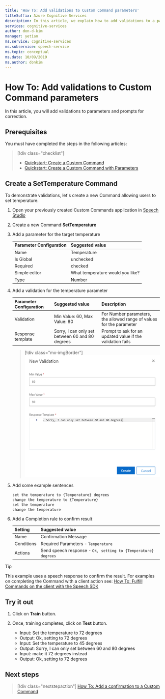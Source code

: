 ```yaml
---
title: 'How To: Add validations to Custom Command parameters'
titleSuffix: Azure Cognitive Services
description: In this article, we explain how to add validations to a parameter in Custom Commands.
services: cognitive-services
author: don-d-kim
manager: yetian
ms.service: cognitive-services
ms.subservice: speech-service
ms.topic: conceptual
ms.date: 10/09/2019
ms.author: donkim
---
```


# How To: Add validations to Custom Command parameters

In this article, you will add validations to parameters and prompts for correction.

## Prerequisites

You must have completed the steps in the following articles:
> [!div class="checklist"]
> * [Quickstart: Create a Custom Command](./quickstart-custom-speech-commands-create-new.md)
> * [Quickstart: Create a Custom Command with Parameters](./quickstart-custom-speech-commands-create-parameters.md)

## Create a SetTemperature Command

To demonstrate validations, let's create a new Command allowing users to set temperature.

1. Open your previously created Custom Commands application in [Speech Studio](https://speech.microsoft.com/)
1. Create a new Command **SetTemperature**
1. Add a parameter for the target temperature

   | Parameter Configuration           | Suggested value                                        
   | ----------------- | ----------------------------------| 
   | Name              | Temperature                       | 
   | Is Global         | unchecked                         | 
   | Required          | checked                           | 
   | Simple editor     | What temperature would you like?  | 
   | Type              | Number                            |

1. Add a validation for the temperature parameter

   | Parameter Configuration         | Suggested value                                          | Description                                                                        |
   | ----------------- | -------------------------------------------------------- | ------------------------------------------------------------------------------------------------ |
   | Validation        | Min Value: 60, Max Value: 80                             | For Number parameters, the allowed range of values for the parameter                             |
   | Response template | Sorry, I can only set between 60 and 80 degrees      | Prompt to ask for an updated value if the validation fails                                       |

   > [!div class="mx-imgBorder"]
   > ![Add a range validation](media/custom-speech-commands/validations-add-temperature.png)
1. Add some example sentences

   ```
   set the temperature to {Temperature} degrees
   change the temperature to {Temperature}
   set the temperature
   change the temperature
   ```

1. Add a Completion rule to confirm result

   | Setting    | Suggested value                                           |
   | ---------- | --------------------------------------------------------- |
   | Name       | Confirmation Message                                      |
   | Conditions | Required Parameters - `Temperature`                       |
   | Actions    | Send speech response - `Ok, setting to {Temperature} degrees` |

> [!TIP]
> This example uses a speech response to confirm the result. For examples on completing the Command with a client action see:
> [How To: Fulfill Commands on the client with the Speech SDK](./how-to-custom-speech-commands-fulfill-sdk.md)

## Try it out

1. Click on **Train** button.
1. Once, training completes, click on **Test** button.

    - Input: Set the temperature to 72 degrees
    - Output: Ok, setting to 72 degrees
    - Input: Set the temperature to 45 degrees
    - Output: Sorry, I can only set between 60 and 80 degrees
    - Input: make it 72 degrees instead
    - Output: Ok, setting to 72 degrees

## Next steps

> [!div class="nextstepaction"]
> [How To: Add a confirmation to a Custom Command](./how-to-custom-speech-commands-confirmations.md)
